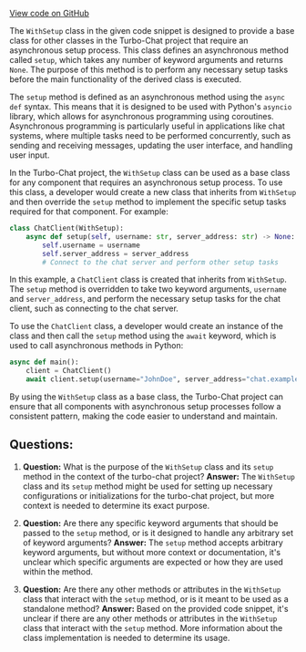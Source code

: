 [View code on GitHub](https://github.com/creatorrr/turbo-chat/blob/master/turbo_chat/types/misc.py)

The `WithSetup` class in the given code snippet is designed to provide a base class for other classes in the Turbo-Chat project that require an asynchronous setup process. This class defines an asynchronous method called `setup`, which takes any number of keyword arguments and returns `None`. The purpose of this method is to perform any necessary setup tasks before the main functionality of the derived class is executed.

The `setup` method is defined as an asynchronous method using the `async def` syntax. This means that it is designed to be used with Python's `asyncio` library, which allows for asynchronous programming using coroutines. Asynchronous programming is particularly useful in applications like chat systems, where multiple tasks need to be performed concurrently, such as sending and receiving messages, updating the user interface, and handling user input.

In the Turbo-Chat project, the `WithSetup` class can be used as a base class for any component that requires an asynchronous setup process. To use this class, a developer would create a new class that inherits from `WithSetup` and then override the `setup` method to implement the specific setup tasks required for that component. For example:

```python
class ChatClient(WithSetup):
    async def setup(self, username: str, server_address: str) -> None:
        self.username = username
        self.server_address = server_address
        # Connect to the chat server and perform other setup tasks
```

In this example, a `ChatClient` class is created that inherits from `WithSetup`. The `setup` method is overridden to take two keyword arguments, `username` and `server_address`, and perform the necessary setup tasks for the chat client, such as connecting to the chat server.

To use the `ChatClient` class, a developer would create an instance of the class and then call the `setup` method using the `await` keyword, which is used to call asynchronous methods in Python:

```python
async def main():
    client = ChatClient()
    await client.setup(username="JohnDoe", server_address="chat.example.com")
```

By using the `WithSetup` class as a base class, the Turbo-Chat project can ensure that all components with asynchronous setup processes follow a consistent pattern, making the code easier to understand and maintain.
## Questions: 
 1. **Question:** What is the purpose of the `WithSetup` class and its `setup` method in the context of the turbo-chat project?
   **Answer:** The `WithSetup` class and its `setup` method might be used for setting up necessary configurations or initializations for the turbo-chat project, but more context is needed to determine its exact purpose.

2. **Question:** Are there any specific keyword arguments that should be passed to the `setup` method, or is it designed to handle any arbitrary set of keyword arguments?
   **Answer:** The `setup` method accepts arbitrary keyword arguments, but without more context or documentation, it's unclear which specific arguments are expected or how they are used within the method.

3. **Question:** Are there any other methods or attributes in the `WithSetup` class that interact with the `setup` method, or is it meant to be used as a standalone method?
   **Answer:** Based on the provided code snippet, it's unclear if there are any other methods or attributes in the `WithSetup` class that interact with the `setup` method. More information about the class implementation is needed to determine its usage.